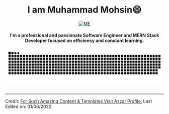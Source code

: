 <div align="center">
<h1 align="center"><br> I am Muhammad Mohsin😄</h1>

</div>

<div align="center">
  <a href="https://github.com/iamohsin">
  <img  src="[./Profile.png](https://avatars.githubusercontent.com/u/59395132?v=4)"
       alt="ME" /></a>
</div>
<h4 align="center">
I'm a professional and passionate Software Engineer and MERN Stack Developer focused on efficiency and constant learning.</h4>

<div align="center">
  <a href="https://github.com/iamohsin">
  <img  src="https://github.com/1999AZZAR/1999AZZAR/blob/main/resources/img/grid-snake.svg"
       alt="snake" /></a>
</div>

<br>


 

------
Credit: [For Such Amazing Content & Templates Visit Azzar Profile:](https://github.com/1999azzar)
Last Edited on: 01/06/2022
